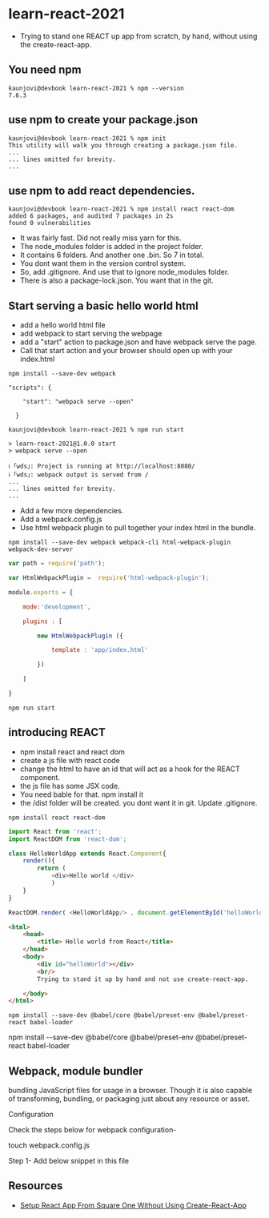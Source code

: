 # learn-react-2021

- Trying to stand one REACT up app from scratch, by hand, without using the create-react-app. 

## You need npm 

```
kaunjovi@devbook learn-react-2021 % npm --version 
7.6.3
```

## use npm to create your package.json 

```
kaunjovi@devbook learn-react-2021 % npm init
This utility will walk you through creating a package.json file.
... 
... lines omitted for brevity. 
... 
```

## use npm to add react dependencies. 

```
kaunjovi@devbook learn-react-2021 % npm install react react-dom
added 6 packages, and audited 7 packages in 2s
found 0 vulnerabilities
```

- It was fairly fast. Did not really miss yarn for this. 
- The node_modules folder is added in the project folder. 
- It contains 6 folders. And another one .bin. So 7 in total. 
- You dont want them in the version control system. 
- So, add .gitignore. And use that to ignore node_modules folder. 
- There is also a package-lock.json. You want that in the git. 


## Start serving a basic hello world html

- add a hello world html file
- add webpack to start serving the webpage
- add a "start" action to package.json and have webpack serve the page. 
- Call that start action and your browser should open up with your index.html

```
npm install --save-dev webpack
```

```
"scripts": {

    "start": "webpack serve --open"

  }
```

```
kaunjovi@devbook learn-react-2021 % npm run start 

> learn-react-2021@1.0.0 start
> webpack serve --open

ℹ ｢wds｣: Project is running at http://localhost:8080/
ℹ ｢wds｣: webpack output is served from /
... 
... lines omitted for brevity. 
... 
```


- Add a few more dependencies. 
- Add a webpack.config.js 
- Use html webpack plugin to pull together your index html in the bundle. 


```
npm install --save-dev webpack webpack-cli html-webpack-plugin webpack-dev-server
```

```javascript
var path = require('path');

var HtmlWebpackPlugin =  require('html-webpack-plugin');

module.exports = {

    mode:'development',

    plugins : [

        new HtmlWebpackPlugin ({

            template : 'app/index.html'

        })

    ]

}
```
```
npm run start 
```

## introducing REACT 

- npm install react and react dom 
- create a js file with react code
- change the html to have an id that will act as a hook for the REACT component. 
- the js file has some JSX code. 
- You need bable for that. npm install it
- the /dist folder will be created. you dont want it in git. Update .gitignore. 



```
npm install react react-dom
```

```javascript 
import React from 'react';
import ReactDOM from 'react-dom';

class HelloWorldApp extends React.Component{
    render(){
        return ( 
            <div>Hello world </div>
            )
    }
}

ReactDOM.render( <HelloWorldApp/> , document.getElementById('helloWorld'))
```

```html 
<html> 
    <head>
        <title> Hello world from React</title>
    </head>
    <body>
        <div id="helloWorld"></div>
        <br/>
        Trying to stand it up by hand and not use create-react-app. 

    </body>
</html>
```

```
npm install --save-dev @babel/core @babel/preset-env @babel/preset-react babel-loader
```


npm install --save-dev @babel/core @babel/preset-env @babel/preset-react babel-loader



## Webpack, module bundler 

bundling JavaScript files for usage in a browser. 
Though it is also capable of transforming, bundling, or packaging just about any resource or asset.

Configuration


Check the steps below for webpack configuration-

touch webpack.config.js

Step 1- Add below snippet in this file


## Resources 

- [Setup React App From Square One Without Using Create-React-App](https://www.srijan.net/blog/setup-react-app-from-square-one-without-using-create-react-app)
